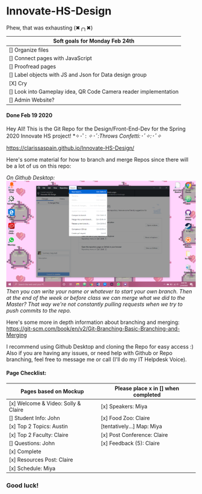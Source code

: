 # Innovate-HS-Design

Phew, that was exhausting (✖╭╮✖)

| Soft goals for Monday Feb 24th                                   |
| ---------------------------------------------------------------- |
| [] Organize files                                                |
| [] Connect pages with JavaScript                                 |
| [] Proofread pages                                               |
| [] Label objects with JS and Json for Data design group          |
| [X] Cry                                                           |
| [] Look into Gameplay idea, QR Code Camera reader implementation |
| [] Admin Website?                                                |





#### Done Feb 19 2020
Hey All! This is the Git Repo for the Design/Front-End-Dev for the Spring 2020 Innovate HS project!
 *✧･ﾟ: *✧･ﾟ:Throws Confetti:･ﾟ✧:･ﾟ✧*

https://clarissaspain.github.io/Innovate-HS-Design/

Here's some material for how to branch and merge Repos since there will be a lot of us on this repo:

*On Github Desktop:*
![](img/branch_ex.png)
*Then you can write your name or whatever to start your own branch. Then at the end of the week or before class we can merge what we did to the Master? That way we're not constantly pulling requests when we try to push commits to the repo.*

Here's some more in depth information about branching and merging:
https://git-scm.com/book/en/v2/Git-Branching-Basic-Branching-and-Merging

I recommend using Github Desktop and cloning the Repo for easy access :)
Also if you are having any issues, or need help with Github or Repo branching, feel free to message me or call (I'll do my IT Helpdesk Voice).

#### Page Checklist:
| Pages based on Mockup               | Please place x in [] when completed |
| ----------------------------------- | ----------------------------------- |
| [x] Welcome & Video: Solly & Claire | [x] Speakers: Miya                  |
| [] Student Info: John               | [x] Food Zoo: Claire                |
| [x] Top 2 Topics: Austin            | [tentatively...] Map: Miya          |
| [x] Top 2 Faculty: Claire           | [x] Post Conference: Claire         |
| [] Questions: John                  | [x] Feedback (5): Claire            |
| [x] Complete                        |                                     |
| [x] Resources Post: Claire          |                                     |
| [x] Schedule: Miya                  |                                     |

### Good luck!
